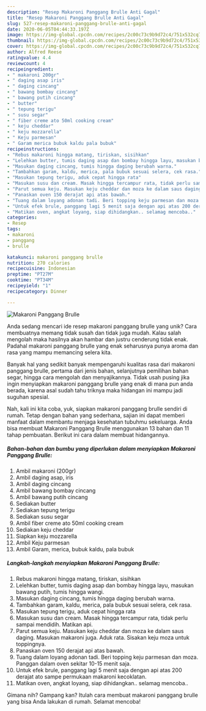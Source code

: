 ```yaml
---
description: "Resep Makaroni Panggang Brulle Anti Gagal"
title: "Resep Makaroni Panggang Brulle Anti Gagal"
slug: 527-resep-makaroni-panggang-brulle-anti-gagal
date: 2020-06-05T04:44:33.197Z
image: https://img-global.cpcdn.com/recipes/2c00c73c9b9d72c4/751x532cq70/makaroni-panggang-brulle-foto-resep-utama.jpg
thumbnail: https://img-global.cpcdn.com/recipes/2c00c73c9b9d72c4/751x532cq70/makaroni-panggang-brulle-foto-resep-utama.jpg
cover: https://img-global.cpcdn.com/recipes/2c00c73c9b9d72c4/751x532cq70/makaroni-panggang-brulle-foto-resep-utama.jpg
author: Alfred Reese
ratingvalue: 4.4
reviewcount: 4
recipeingredient:
- " makaroni 200gr"
- " daging asap iris"
- " daging cincang"
- " bawang bombay cincang"
- " bawang putih cincang"
- " butter"
- " tepung terigu"
- " susu segar"
- " fiber creme ato 50ml cooking cream"
- " keju cheddar"
- " keju mozzarella"
- " Keju parmesan"
- " Garam merica bubuk kaldu pala bubuk"
recipeinstructions:
- "Rebus makaroni hingga matang, tiriskan, sisihkan"
- "Lelehkan butter, tumis daging asap dan bombay hingga layu, masukan bawang putih, tumis hingga wangi."
- "Masukan daging cincang, tumis hingga daging berubah warna."
- "Tambahkan garam, kaldu, merica, pala bubuk sesuai selera, cek rasa."
- "Masukan tepung terigu, aduk cepat hingga rata"
- "Masukan susu dan cream. Masak hingga tercampur rata, tidak perlu sampai mendidih. Matikan api."
- "Parut semua keju. Masukan keju cheddar dan moza ke dalam saus daging. Masukan makaroni juga. Aduk rata. Sisakan keju moza untuk toppingnya."
- "Panaskan oven 150 derajat api atas bawah."
- "Tuang dalam loyang adonan tadi. Beri topping keju parmesan dan moza. Panggan dalam oven sekitar 10-15 menit saja."
- "Untuk efek brule, panggang lagi 5 menit saja dengan api atas 200 derajat ato sampe permukaan makaroni kecoklatan."
- "Matikan oven, angkat loyang, siap dihidangkan.. selamag mencoba.."
categories:
- Resep
tags:
- makaroni
- panggang
- brulle

katakunci: makaroni panggang brulle 
nutrition: 270 calories
recipecuisine: Indonesian
preptime: "PT27M"
cooktime: "PT34M"
recipeyield: "1"
recipecategory: Dinner

---
```



![Makaroni Panggang Brulle](https://img-global.cpcdn.com/recipes/2c00c73c9b9d72c4/751x532cq70/makaroni-panggang-brulle-foto-resep-utama.jpg)

Anda sedang mencari ide resep makaroni panggang brulle yang unik? Cara membuatnya memang tidak susah dan tidak juga mudah. Kalau salah mengolah maka hasilnya akan hambar dan justru cenderung tidak enak. Padahal makaroni panggang brulle yang enak seharusnya punya aroma dan rasa yang mampu memancing selera kita.

Banyak hal yang sedikit banyak mempengaruhi kualitas rasa dari makaroni panggang brulle, pertama dari jenis bahan, selanjutnya pemilihan bahan segar, hingga cara mengolah dan menyajikannya. Tidak usah pusing jika ingin menyiapkan makaroni panggang brulle yang enak di mana pun anda berada, karena asal sudah tahu triknya maka hidangan ini mampu jadi suguhan spesial.




Nah, kali ini kita coba, yuk, siapkan makaroni panggang brulle sendiri di rumah. Tetap dengan bahan yang sederhana, sajian ini dapat memberi manfaat dalam membantu menjaga kesehatan tubuhmu sekeluarga. Anda bisa membuat Makaroni Panggang Brulle menggunakan 13 bahan dan 11 tahap pembuatan. Berikut ini cara dalam membuat hidangannya.

<!--inarticleads1-->

##### Bahan-bahan dan bumbu yang diperlukan dalam menyiapkan Makaroni Panggang Brulle:

1. Ambil  makaroni (200gr)
1. Ambil  daging asap, iris
1. Ambil  daging cincang
1. Ambil  bawang bombay cincang
1. Ambil  bawang putih cincang
1. Sediakan  butter
1. Sediakan  tepung terigu
1. Sediakan  susu segar
1. Ambil  fiber creme ato 50ml cooking cream
1. Sediakan  keju cheddar
1. Siapkan  keju mozzarella
1. Ambil  Keju parmesan
1. Ambil  Garam, merica, bubuk kaldu, pala bubuk




<!--inarticleads2-->

##### Langkah-langkah menyiapkan Makaroni Panggang Brulle:

1. Rebus makaroni hingga matang, tiriskan, sisihkan
1. Lelehkan butter, tumis daging asap dan bombay hingga layu, masukan bawang putih, tumis hingga wangi.
1. Masukan daging cincang, tumis hingga daging berubah warna.
1. Tambahkan garam, kaldu, merica, pala bubuk sesuai selera, cek rasa.
1. Masukan tepung terigu, aduk cepat hingga rata
1. Masukan susu dan cream. Masak hingga tercampur rata, tidak perlu sampai mendidih. Matikan api.
1. Parut semua keju. Masukan keju cheddar dan moza ke dalam saus daging. Masukan makaroni juga. Aduk rata. Sisakan keju moza untuk toppingnya.
1. Panaskan oven 150 derajat api atas bawah.
1. Tuang dalam loyang adonan tadi. Beri topping keju parmesan dan moza. Panggan dalam oven sekitar 10-15 menit saja.
1. Untuk efek brule, panggang lagi 5 menit saja dengan api atas 200 derajat ato sampe permukaan makaroni kecoklatan.
1. Matikan oven, angkat loyang, siap dihidangkan.. selamag mencoba..




Gimana nih? Gampang kan? Itulah cara membuat makaroni panggang brulle yang bisa Anda lakukan di rumah. Selamat mencoba!
